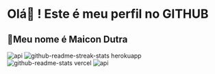 # Olá🤚 ! Este é meu perfil no GITHUB
## 👻Meu nome é Maicon Dutra
![api](https://github.com/user-attachments/assets/a0a8f86f-88c1-4ae7-b9bc-e397e146671f)
![github-readme-streak-stats herokuapp](https://github.com/user-attachments/assets/949292d9-b06a-4815-bebe-53fd8715ed49)
![github-readme-stats vercel](https://github.com/user-attachments/assets/cbde4fcc-8999-4831-a013-44aeef8a414b)
![api](https://github.com/user-attachments/assets/a0d9b41a-6069-4d3d-ac3b-824db6aedd0d)
